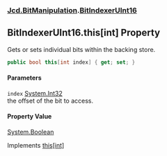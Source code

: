 ### [Jcd.BitManipulation](Jcd_BitManipulation.md 'Jcd.BitManipulation').[BitIndexerUInt16](Jcd_BitManipulation_BitIndexerUInt16.md 'Jcd.BitManipulation.BitIndexerUInt16')
## BitIndexerUInt16.this[int] Property
Gets or sets individual bits within the backing store.   
```csharp
public bool this[int index] { get; set; }
```
#### Parameters
<a name='Jcd_BitManipulation_BitIndexerUInt16_this_int__index'></a>
`index` [System.Int32](https://docs.microsoft.com/en-us/dotnet/api/System.Int32 'System.Int32')  
the offset of the bit to access.
  
#### Property Value
[System.Boolean](https://docs.microsoft.com/en-us/dotnet/api/System.Boolean 'System.Boolean')

Implements [this[int]](Jcd_BitManipulation_IBitIndexer_this_int_.md 'Jcd.BitManipulation.IBitIndexer.this[int]')  
